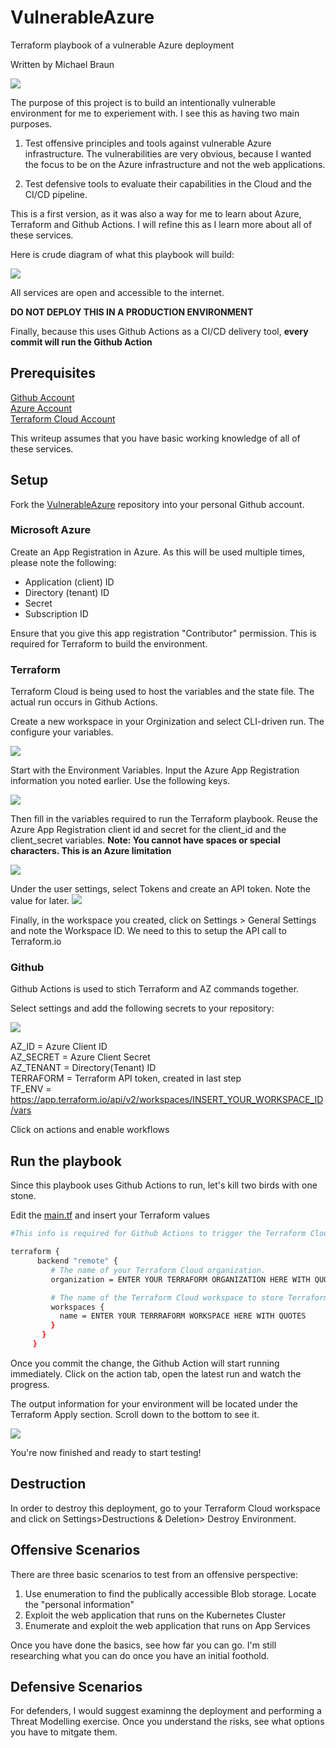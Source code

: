 # VulnerableAzure
Terraform playbook of a vulnerable Azure deployment

Written by Michael Braun

<p align="left">
    <img src="https://img.shields.io/badge/Version-1.0.0-red" />
</p>    


The purpose of this project is to build an intentionally vulnerable environment for me to experiement with. I see this as having two main purposes. <br>

1. Test offensive principles and tools against vulnerable Azure infrastructure. The vulnerabilities are very obvious, because I wanted the focus to be on the Azure infrastructure and not the web applications.

2. Test defensive tools to evaluate their capabilities in the Cloud and the CI/CD pipeline.

This is a first version, as it was also a way for me to learn about Azure, Terraform and Github Actions. I will refine this as I learn more about all of these services. 

Here is crude diagram of what this playbook will build:

![](images/diagram.png)

All services are open and accessible to the internet.

<b> DO NOT DEPLOY THIS IN A PRODUCTION ENVIRONMENT </b>

Finally, because this uses Github Actions as a CI/CD delivery tool, <b>every commit will run the Github Action</b>

## Prerequisites

[Github Account](https://github.com) <br>
[Azure Account](https://portal.azure.com) <br>
[Terraform Cloud Account](https://terraform.io) <br>

This writeup assumes that you have basic working knowledge of all of these services. 

## Setup 

Fork the [VulnerableAzure](https://github.com/metalstormbass/VulnerableAzure) repository into your personal Github account. 
<br>

### Microsoft Azure
 Create an App Registration in Azure. As this will be used multiple times, please note the following:

- Application (client) ID <br>
- Directory (tenant) ID <br>
- Secret <br>
- Subscription ID <br>

Ensure that you give this app registration "Contributor" permission. This is required for Terraform to build the environment.

### Terraform
Terraform Cloud is being used to host the variables and the state file. The actual run occurs in Github Actions.

Create a new workspace in your Orginization and select CLI-driven run. The configure your variables.

![](images/terraform1.png)

Start with the Environment Variables. Input the Azure App Registration information you noted earlier. Use the following keys.

![](/images/terraform2.PNG)

Then fill in the variables required to run the Terraform playbook. Reuse the Azure App Registration client id and secret for the client_id and the client_secret variables. <b>Note: You cannot have spaces or special characters. This is an Azure limitation</b>

![](/images/terraform3.PNG)

Under the user settings, select Tokens and create an API token. Note the value for later. 
![](/images/terraform4.PNG)

Finally, in the workspace you created, click on Settings > General Settings and note the Workspace ID. We need to this to setup the API call to Terraform.io

### Github 
Github Actions is used to stich Terraform and AZ commands together.

Select settings and add the following secrets to your repository:

![](/images/github1.png)

AZ_ID = Azure Client ID<br>
AZ_SECRET = Azure Client Secret<br>
AZ_TENANT =  Directory(Tenant) ID<br>
TERRAFORM = Terraform API token, created in last step<br>
TF_ENV = https://app.terraform.io/api/v2/workspaces/INSERT_YOUR_WORKSPACE_ID/vars<br>

Click on actions and enable workflows

## Run the playbook
Since this playbook uses Github Actions to run, let's kill two birds with one stone.

Edit the [main.tf](main.tf) and insert your Terraform values

```bash
#This info is required for Github Actions to trigger the Terraform Cloud Deployment

terraform {
      backend "remote" {
         # The name of your Terraform Cloud organization.
         organization = ENTER YOUR TERRAFORM ORGANIZATION HERE WITH QUOTES

         # The name of the Terraform Cloud workspace to store Terraform state files in.
         workspaces {
           name = ENTER YOUR TERRRAFORM WORKSPACE HERE WITH QUOTES
         }
       }
     }
```
Once you commit the change, the Github Action will start running immediately. Click on the action tab, open the latest run and watch the progress.

The output information for your environment will be located under the Terraform Apply section. Scroll down to the bottom to see it.

![](/images/github2.PNG)

You're now finished and ready to start testing!

## Destruction

In order to destroy this deployment, go to your Terraform Cloud workspace and click on Settings>Destructions & Deletion> Destroy Environment.


## Offensive Scenarios

There are three basic scenarios to test from an offensive perspective:

1. Use enumeration to find the publically accessible Blob storage. Locate the "personal information"
2. Exploit the web application that runs on the Kubernetes Cluster
3. Enumerate and exploit the web application that runs on App Services

Once you have done the basics, see how far you can go. I'm still researching what you can do once you have an initial foothold.

## Defensive Scenarios

For defenders, I would suggest examinng the deployment and performing a Threat Modelling exercise. Once you understand the risks, see what options you have to mitgate them. 



